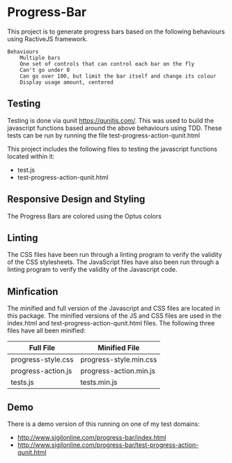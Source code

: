 # Progress-Bar

This project is to generate progress bars based on the following behaviours using RactiveJS framework.

    Behaviours
        Multiple bars
        One set of controls that can control each bar on the fly
        Can't go under 0
        Can go over 100, but limit the bar itself and change its colour
        Display usage amount, centered

## Testing

Testing is done via qunit https://qunitjs.com/.  This was used to build the javascript functions based around the above behaviours using TDD.
These tests can be run by running the file test-progress-action-qunit.html

This project includes the following files to testing the javascript functions located within it:

* test.js
* test-progress-action-qunit.html

## Responsive Design and Styling

The Progress Bars are colored using the Optus colors

## Linting

The CSS files have been run through a linting program to verify the validity of the CSS stylesheets.  The JavaScript files have
also been run through a linting program to verify the validity of the Javascript code.

## Minfication

The minified and full version of the Javascript and CSS files are located in this package.  The minified versions of the JS and
CSS files are used in the index.html and test-progress-action-qunit.html files. The following three files have all been
minified:

| Full File  | Minified File |
| ------------- | ------------- |
| progress-style.css  | progress-style.min.css  |
| progress-action.js  | progress-action.min.js  |
| tests.js  | tests.min.js  |

## Demo
There is a demo version of this running on one of my test domains:
* http://www.sigilonline.com/progress-bar/index.html
* http://www.sigilonline.com/progress-bar/test-progress-action-qunit.html
